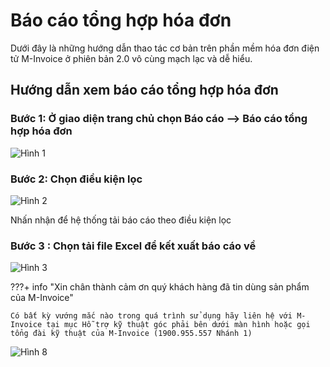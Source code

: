 # **Báo cáo tổng hợp hóa đơn**

Dưới đây là những hướng dẫn thao tác cơ bản trên phần mềm hóa đơn điện tử M-Invoice ở phiên bản 2.0 vô cùng mạch lạc và dễ hiểu.

## **Hướng dẫn xem báo cáo tổng hợp hóa đơn**

### Bước 1: Ở giao diện trang chủ chọn Báo cáo --> Báo cáo tổng hợp hóa đơn

![Hình 1](../../assets/images/invoice2/2.0_baoCaoTongHop_1.png)

### Bước 2: Chọn điều kiện lọc

![Hình 2](../../assets/images/invoice2/2.0_baoCaoTongHop_2.png)

Nhấn nhận để hệ thống tải báo cáo theo điều kiện lọc

### Bước 3 : Chọn tải file Excel để kết xuất báo cáo về

![Hình 3](../../assets/images/invoice2/2.0_baoCaoTongHop_3.png)

???+ info "Xin chân thành cảm ơn quý khách hàng đã tin dùng sản phẩm của M-Invoice"

    Có bất kỳ vướng mắc nào trong quá trình sử dụng hãy liên hệ với M-Invoice tại mục Hỗ trợ kỹ thuật góc phải bên dưới màn hình hoặc gọi tổng đài kỹ thuật của M-Invoice (1900.955.557 Nhánh 1)

![Hình 8](../../assets/images/invoice2/hotro.png)
